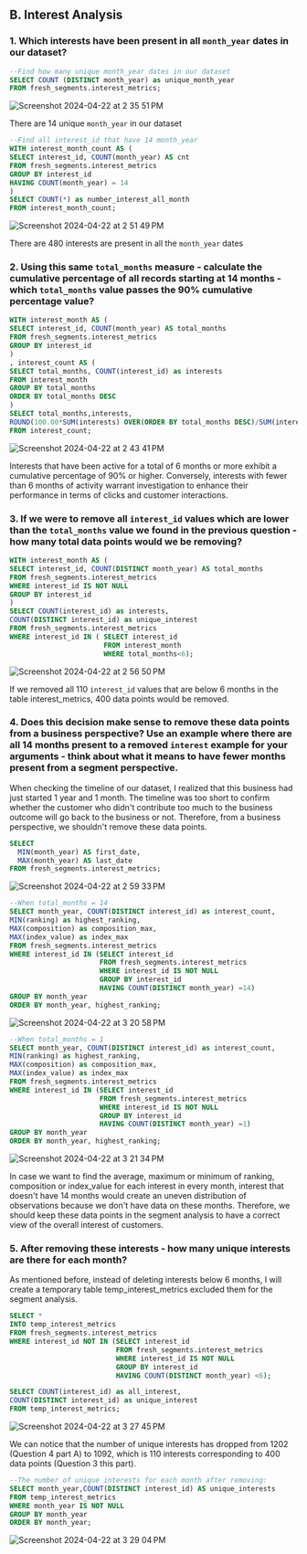 ## B. Interest Analysis
### 1. Which interests have been present in all `month_year` dates in our dataset?
~~~~sql
--Find how many unique month_year dates in our dataset
SELECT COUNT (DISTINCT month_year) as unique_month_year
FROM fresh_segments.interest_metrics;
~~~~
![Screenshot 2024-04-22 at 2 35 51 PM](https://github.com/bachbaongan/Portfolio_Data/assets/144385168/40ecbd22-5f86-4714-be2b-3e9e0b651d24)

There are 14 unique `month_year` in our dataset
~~~~sql
--Find all interest_id that have 14 month_year 
WITH interest_month_count AS (
SELECT interest_id, COUNT(month_year) AS cnt
FROM fresh_segments.interest_metrics
GROUP BY interest_id
HAVING COUNT(month_year) = 14
)
SELECT COUNT(*) as number_interest_all_month
FROM interest_month_count;
~~~~
![Screenshot 2024-04-22 at 2 51 49 PM](https://github.com/bachbaongan/Portfolio_Data/assets/144385168/44ca5eb7-f02e-4fdf-becf-3e14e3da160e)

There are 480 interests are present in all the `month_year` dates
### 2. Using this same `total_months` measure - calculate the cumulative percentage of all records starting at 14 months - which `total_months` value passes the 90% cumulative percentage value?
~~~~sql
WITH interest_month AS (
SELECT interest_id, COUNT(month_year) AS total_months
FROM fresh_segments.interest_metrics
GROUP BY interest_id
)
, interest_count AS (
SELECT total_months, COUNT(interest_id) as interests
FROM interest_month
GROUP BY total_months
ORDER BY total_months DESC
)
SELECT total_months,interests,
ROUND(100.00*SUM(interests) OVER(ORDER BY total_months DESC)/SUM(interests) OVER (),2) as cumulative_percentage
FROM interest_count;
~~~~
![Screenshot 2024-04-22 at 2 43 41 PM](https://github.com/bachbaongan/Portfolio_Data/assets/144385168/e95b03a9-adc9-4802-b605-2b2e80a538be)

Interests that have been active for a total of 6 months or more exhibit a cumulative percentage of 90% or higher. Conversely, interests with fewer than 6 months of activity warrant investigation to enhance their performance in terms of clicks and customer interactions.

### 3. If we were to remove all `interest_id` values which are lower than the `total_months` value we found in the previous question - how many total data points would we be removing?
~~~~sql
WITH interest_month AS (
SELECT interest_id, COUNT(DISTINCT month_year) AS total_months
FROM fresh_segments.interest_metrics
WHERE interest_id IS NOT NULL
GROUP BY interest_id
)
SELECT COUNT(interest_id) as interests,
COUNT(DISTINCT interest_id) as unique_interest
FROM fresh_segments.interest_metrics
WHERE interest_id IN ( SELECT interest_id 
					   FROM interest_month 
					   WHERE total_months<6);
~~~~
![Screenshot 2024-04-22 at 2 56 50 PM](https://github.com/bachbaongan/Portfolio_Data/assets/144385168/971b8c8f-b8b8-486c-a05b-5e484f45628c)

If we removed all 110 `interest_id` values that are below 6 months in the table interest_metrics, 400 data points would be removed.
### 4. Does this decision make sense to remove these data points from a business perspective? Use an example where there are all 14 months present to a removed `interest` example for your arguments - think about what it means to have fewer months present from a segment perspective.

When checking the timeline of our dataset, I realized that this business had just started 1 year and 1 month. The timeline was too short to confirm whether the customer who didn't contribute too much to the business outcome will go back to the business or not. Therefore, from a business perspective, we shouldn't remove these data points.

~~~~sql
SELECT 
  MIN(month_year) AS first_date,
  MAX(month_year) AS last_date
FROM fresh_segments.interest_metrics;
~~~~
![Screenshot 2024-04-22 at 2 59 33 PM](https://github.com/bachbaongan/Portfolio_Data/assets/144385168/49f0dad6-8e89-4ee2-acde-1f95530bcd32)
~~~~sql
--When total_months = 14
SELECT month_year, COUNT(DISTINCT interest_id) as interest_count,
MIN(ranking) as highest_ranking,
MAX(composition) as composition_max,
MAX(index_value) as index_max
FROM fresh_segments.interest_metrics
WHERE interest_id IN (SELECT interest_id 
					  FROM fresh_segments.interest_metrics 
					  WHERE interest_id IS NOT NULL 
					  GROUP BY interest_id 
					  HAVING COUNT(DISTINCT month_year) =14)
GROUP BY month_year
ORDER BY month_year, highest_ranking;
~~~~
![Screenshot 2024-04-22 at 3 20 58 PM](https://github.com/bachbaongan/Portfolio_Data/assets/144385168/dabd51e4-0ef7-4119-8fa8-ecd22442dc58)

~~~~sql
--When total_months = 1
SELECT month_year, COUNT(DISTINCT interest_id) as interest_count,
MIN(ranking) as highest_ranking,
MAX(composition) as composition_max,
MAX(index_value) as index_max
FROM fresh_segments.interest_metrics
WHERE interest_id IN (SELECT interest_id 
					  FROM fresh_segments.interest_metrics 
					  WHERE interest_id IS NOT NULL 
					  GROUP BY interest_id 
					  HAVING COUNT(DISTINCT month_year) =1)
GROUP BY month_year
ORDER BY month_year, highest_ranking;
~~~~
![Screenshot 2024-04-22 at 3 21 34 PM](https://github.com/bachbaongan/Portfolio_Data/assets/144385168/d0a68a99-17a2-4c23-9dcf-3d7b485ba2c8)

In case we want to find the average, maximum or minimum of ranking, composition or index_value for each interest in every month, interest that doesn't have 14 months would create an uneven distribution of observations because we don't have data on these months. Therefore, we should keep these data points in the segment analysis to have a correct view of the overall interest of customers.


### 5. After removing these interests - how many unique interests are there for each month?
As mentioned before, instead of deleting interests below 6 months, I will create a temporary table temp_interest_metrics excluded them for the segment analysis.

~~~~sql
SELECT *
INTO temp_interest_metrics
FROM fresh_segments.interest_metrics
WHERE interest_id NOT IN (SELECT interest_id 
						  FROM fresh_segments.interest_metrics 
						  WHERE interest_id IS NOT NULL 
						  GROUP BY interest_id 
						  HAVING COUNT(DISTINCT month_year) <6);
~~~~
~~~~sql
SELECT COUNT(interest_id) as all_interest,
COUNT(DISTINCT interest_id) as unique_interest
FROM temp_interest_metrics;
~~~~
![Screenshot 2024-04-22 at 3 27 45 PM](https://github.com/bachbaongan/Portfolio_Data/assets/144385168/7a36c0a1-5f89-4800-86bc-648f5e4a682f)

We can notice that the number of unique interests has dropped from 1202 (Question 4 part A) to 1092, which is 110 interests corresponding to 400 data points (Question 3 this part).

~~~~sql
--The number of unique interests for each month after removing:
SELECT month_year,COUNT(DISTINCT interest_id) AS unique_interests
FROM temp_interest_metrics
WHERE month_year IS NOT NULL
GROUP BY month_year
ORDER BY month_year;
~~~~
![Screenshot 2024-04-22 at 3 29 04 PM](https://github.com/bachbaongan/Portfolio_Data/assets/144385168/79ab3a85-bd0c-4322-b512-4598309e7079)
